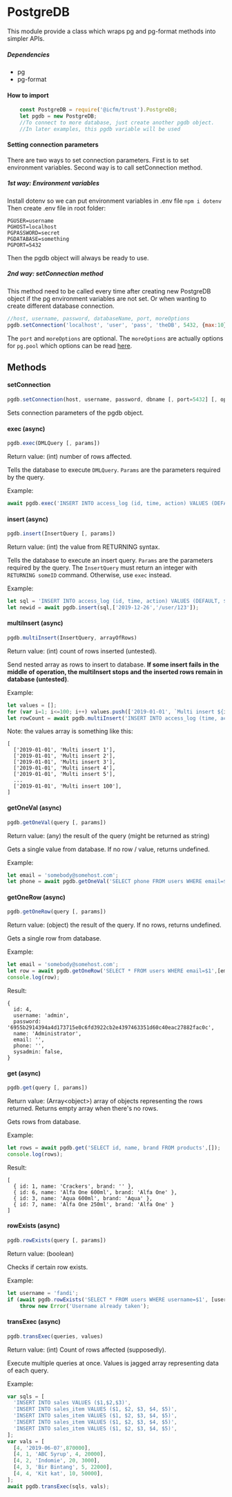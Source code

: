 # PostgreDB

This module provide a class which wraps pg and pg-format methods into simpler APIs.
##### Dependencies
- pg
- pg-format

#### How to import
```javascript
    const PostgreDB = require('@icfm/trust').PostgreDB;
    let pgdb = new PostgreDB;
    //To connect to more database, just create another pgdb object.
    //In later examples, this pgdb variable will be used
```

#### Setting connection parameters
There are two ways to set connection parameters. First is to set environment variables. Second way is to call setConnection method.
##### 1st way: Environment variables
Install dotenv so we can put environment variables in .env file `npm i dotenv`
Then create .env file in root folder:

	PGUSER=username
    PGHOST=localhost
    PGPASSWORD=secret
    PGDATABASE=something
    PGPORT=5432
Then the pgdb object will always be ready to use.
##### 2nd way: setConnection method
This method need to be called every time after creating new PostgreDB object if the pg environment variables are not set. Or when wanting to create different database connection.
```javascript
//host, username, password, databaseName, port, moreOptions
pgdb.setConnection('localhost', 'user', 'pass', 'theDB', 5432, {max:10});
```
The `port` and `moreOptions` are optional. The `moreOptions` are actually options for `pg.pool` which options can be read [here](https://node-postgres.com/api/pool "here").

## Methods
#### setConnection
```javascript
pgdb.setConnection(host, username, password, dbname [, port=5432] [, options={}])
```
Sets connection parameters of the pgdb object.

#### exec (async)
```javascript
pgdb.exec(DMLQuery [, params])
```
Return value: (int) number of rows affected.

Tells the database to execute `DMLQuery`. `Params` are the parameters required by the query.

Example:
```javascript
await pgdb.exec('INSERT INTO access_log (id, time, action) VALUES (DEFAULT, $1, $2)',['2019-12-26','/login']);
```

#### insert (async)
```javascript
pgdb.insert(InsertQuery [, params])
```
Return value: (int) the value from RETURNING syntax.

Tells the database to execute an insert query. `Params` are the parameters required by the query. The `InsertQuery` must return an integer with `RETURNING someID` command. Otherwise, use `exec` instead.

Example:
```javascript
let sql = 'INSERT INTO access_log (id, time, action) VALUES (DEFAULT, $1, $2) RETURNING id';
let newid = await pgdb.insert(sql,['2019-12-26','/user/123']);
```

#### multiInsert (async)
```javascript
pgdb.multiInsert(InsertQuery, arrayOfRows)
```
Return value: (int) count of rows inserted (untested).

Send nested array as rows to insert to database. **If some insert fails in the middle of operation, the multiInsert stops and the inserted rows remain in database (untested)**.

Example:
```javascript
let values = [];
for (var i=1; i<=100; i++) values.push(['2019-01-01', `Multi insert ${i}`]); 
let rowCount = await pgdb.multiInsert('INSERT INTO access_log (time, action) VALUES %L',values);
```
Note: the values array is something like this:
```
[
  ['2019-01-01', 'Multi insert 1'],
  ['2019-01-01', 'Multi insert 2'],
  ['2019-01-01', 'Multi insert 3'],
  ['2019-01-01', 'Multi insert 4'],
  ['2019-01-01', 'Multi insert 5'],
  ...
  ['2019-01-01', 'Multi insert 100'],
]
```

#### getOneVal (async)
```javascript
pgdb.getOneVal(query [, params])
```
Return value: (any) the result of the query (might be returned as string)

Gets a single value from database. If no row / value, returns undefined.

Example:
```javascript
let email = 'somebody@somehost.com';
let phone = await pgdb.getOneVal('SELECT phone FROM users WHERE email=$1',[email]);
```

#### getOneRow (async)
```javascript
pgdb.getOneRow(query [, params])
```
Return value: (object) the result of the query. If no rows, returns undefined.

Gets a single row from database.

Example:
```javascript
let email = 'somebody@somehost.com';
let row = await pgdb.getOneRow('SELECT * FROM users WHERE email=$1',[email]);
console.log(row);
```
Result:
```
{
  id: 4,
  username: 'admin',
  password: '6955b2914394a4d173715e0c6fd3922cb2e4397463351d60c40eac27882fac0c',
  name: 'Administrator',
  email: '',
  phone: '',
  sysadmin: false,
}
```

#### get (async)
```javascript
pgdb.get(query [, params])
```
Return value: (Array\<object>) array of objects representing the rows returned. Returns empty array when there's no rows.

Gets rows from database.

Example:
```javascript
let rows = await pgdb.get('SELECT id, name, brand FROM products',[]);
console.log(rows);
```
Result:
```
[
  { id: 1, name: 'Crackers', brand: '' },
  { id: 6, name: 'Alfa One 600ml', brand: 'Alfa One' },
  { id: 3, name: 'Aqua 600ml', brand: 'Aqua' },
  { id: 7, name: 'Alfa One 250ml', brand: 'Alfa One' }
]
```

#### rowExists (async)
```javascript
pgdb.rowExists(query [, params])
```
Return value: (boolean)

Checks if certain row exists.

Example:
```javascript
let username = 'fandi';
if (await pgdb.rowExists('SELECT * FROM users WHERE username=$1', [username]))
	throw new Error('Username already taken');
```

#### transExec (async)
```javascript
pgdb.transExec(queries, values)
```
Return value: (int) Count of rows affected (supposedly).

Execute multiple queries at once. Values is jagged array representing data of each query.

Example:
```javascript
var sqls = [
  'INSERT INTO sales VALUES ($1,$2,$3)',
  'INSERT INTO sales_item VALUES ($1, $2, $3, $4, $5)',
  'INSERT INTO sales_item VALUES ($1, $2, $3, $4, $5)',
  'INSERT INTO sales_item VALUES ($1, $2, $3, $4, $5)',
  'INSERT INTO sales_item VALUES ($1, $2, $3, $4, $5)',
];
var vals = [
  [4, '2019-06-07',870000],
  [4, 1, 'ABC Syrup', 4, 20000],
  [4, 2, 'Indomie', 20, 3000],
  [4, 3, 'Bir Bintang', 5, 22000],
  [4, 4, 'Kit kat', 10, 50000],
];
await pgdb.transExec(sqls, vals);
```